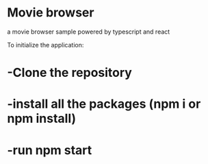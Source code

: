 # Movie browser 
a movie browser sample powered by typescript and react

To initialize the application:
# -Clone the repository
# -install all the packages (npm i or npm install)
# -run npm start
